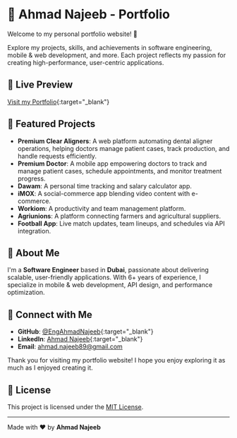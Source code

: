 # 🚀 Ahmad Najeeb - Portfolio

Welcome to my personal portfolio website! 🎯

Explore my projects, skills, and achievements in software engineering, mobile & web development, and more. Each project reflects my passion for creating high-performance, user-centric applications.

## 🔗 Live Preview
[Visit my Portfolio](https://engahmadnajeeb.github.io/portfolio/){:target="_blank"}

## 📁 Featured Projects
- **Premium Clear Aligners**: A web platform automating dental aligner operations, helping doctors manage patient cases, track production, and handle requests efficiently.
- **Premium Doctor**: A mobile app empowering doctors to track and manage patient cases, schedule appointments, and monitor treatment progress.
- **Dawam**: A personal time tracking and salary calculator app.
- **iMOX**: A social-commerce app blending video content with e-commerce.
- **Workiom**: A productivity and team management platform.
- **Agriunions**: A platform connecting farmers and agricultural suppliers.
- **Football App**: Live match updates, team lineups, and schedules via API integration.

## 🌟 About Me
I'm a **Software Engineer** based in **Dubai**, passionate about delivering scalable, user-friendly applications. With 6+ years of experience, I specialize in mobile & web development, API design, and performance optimization.

## 📲 Connect with Me
- **GitHub**: [@EngAhmadNajeeb](https://github.com/EngAhmadNajeeb){:target="_blank"}
- **LinkedIn**: [Ahmad Najeeb](https://www.linkedin.com/in/eng-ahmad-najib/){:target="_blank"}
- **Email**: ahmad.najeeb89@gmail.com

Thank you for visiting my portfolio website! I hope you enjoy exploring it as much as I enjoyed creating it.

## 📜 License
This project is licensed under the [MIT License](LICENSE).

---
Made with ❤️ by **Ahmad Najeeb**

